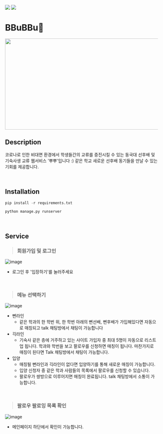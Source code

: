 <img src="https://img.shields.io/badge/python-blue?style=뱃지모양&logo=Python&logoColor=white"/> <img src="https://img.shields.io/badge/Django-lightcoral?style=뱃지모양&logo=Django&logoColor=white"/>

# BBuBBu🦏

<img src="https://user-images.githubusercontent.com/81295661/146645161-04ac8b5c-8a39-47cf-8186-fc6f24c3f41d.png" width = "700" height = "300"/>


<br>

## Description
코로나로 인한 비대면 환경에서 학생들간의 교류를 증진시킬 수 있는 동국대 선후배 및 기숙사생 교류 웹서비스 '뿌뿌'입니다 :)
같은 학교 새로운 선후배 동기들을 만날 수 있는 기회를 제공합니다. 

<br>

## Installation
```python
pip install -r requirements.txt
```

```python
python manage.py runserver
```

<br>

## Service
> ### 회원가입 및 로그인

![image](https://user-images.githubusercontent.com/81295661/146645493-1b8db8ae-d47a-4903-8338-a06cdb0fa65b.png)
- 로그인 후 '입장하기'를 눌러주세요
<br>

> ### 메뉴 선택하기

![image](https://user-images.githubusercontent.com/81295661/146645639-e59be24b-cd07-4b90-ba10-d8daff5d5493.png)
- 뻔라인 
  - 같은 학과의 한 학번 위, 한 학번 아래의 뻔선배, 뻔후배가 가입해있다면 자동으로 매칭되고 talk 채팅방에서 채팅이 가능합니다
- 긱라인
  - 기숙사 같은 층에 거주하고 있는 사이트 가입자 중 최대 5명이 자동으로 리스트업 됩니다. 학과와 학번을 보고 팔로우를 신청하면 매칭이 됩니다. 마찬가지로 매칭이 된다면 Talk 채팅방에서 채팅이 가능합니다.
- 입양
  - 매칭될 뻔라인과 긱라인이 없다면 입양하기를 통해 새로운 매칭이 가능합니다. 
  - 입양 신청자 중 같은 학과 사람들의 목록에서 팔로우를 신청할 수 있습니다.
  - 팔로우가 쌍방으로 이루어지면 매칭이 완료됩니다. talk 채팅방에서 소통이 가능합니다.   

<br>

> ### 팔로우 팔로잉 목록 확인

![image](https://user-images.githubusercontent.com/81295661/146645954-9cf370d6-b977-483b-b00d-a3143d63c80f.png)
- 메인페이지 하단에서 확인이 가능합니다.

<br>

